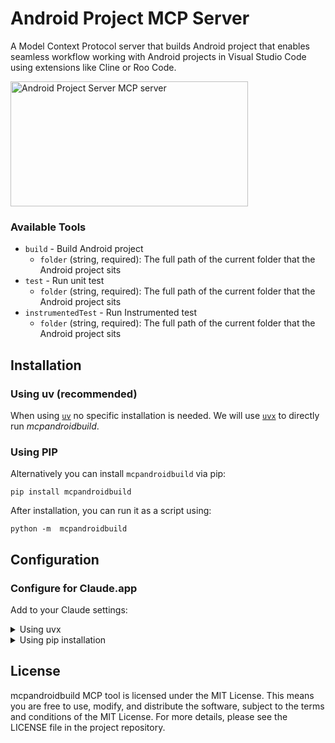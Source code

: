 # Android Project MCP Server

A Model Context Protocol server that builds Android project that enables seamless workflow working with Android projects in Visual Studio Code using extensions like Cline or Roo Code.

<a href="https://glama.ai/mcp/servers/@ShenghaiWang/androidbuild">
  <img width="380" height="200" src="https://glama.ai/mcp/servers/@ShenghaiWang/androidbuild/badge" alt="Android Project Server MCP server" />
</a>

### Available Tools

- `build` - Build Android project
    - `folder` (string, required): The full path of the current folder that the Android project sits
- `test` - Run unit test
    - `folder` (string, required): The full path of the current folder that the Android project sits
- `instrumentedTest` - Run Instrumented test
  - `folder` (string, required): The full path of the current folder that the Android project sits

## Installation


### Using uv (recommended)

When using [`uv`](https://docs.astral.sh/uv/) no specific installation is needed. We will
use [`uvx`](https://docs.astral.sh/uv/guides/tools/) to directly run *mcpandroidbuild*.

### Using PIP

Alternatively you can install `mcpandroidbuild` via pip:

```
pip install mcpandroidbuild
```

After installation, you can run it as a script using:

```
python -m  mcpandroidbuild
```

## Configuration

### Configure for Claude.app

Add to your Claude settings:

<details>
<summary>Using uvx</summary>

```json
"mcpServers": {
  "mcpandroidbuild": {
    "command": "uvx",
    "args": ["mcpandroidbuild"]
  }
}
```
</details>

<details>
<summary>Using pip installation</summary>

```json
"mcpServers": {
  "mcpandroidbuild": {
    "command": "python",
    "args": ["-m", "mcpandroidbuild"]
  }
}
```
</details>


## License

mcpandroidbuild MCP tool is licensed under the MIT License. This means you are free to use, modify, and distribute the software, subject to the terms and conditions of the MIT License. For more details, please see the LICENSE file in the project repository.